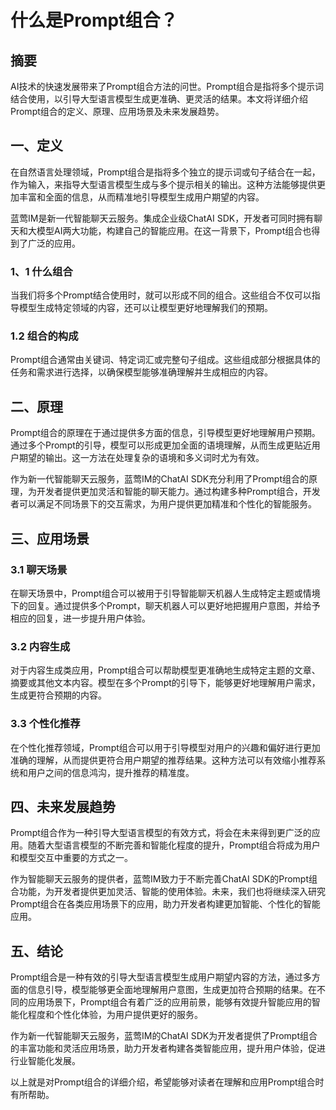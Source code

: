 # 什么是Prompt组合？

## 摘要
AI技术的快速发展带来了Prompt组合方法的问世。Prompt组合是指将多个提示词结合使用，以引导大型语言模型生成更准确、更灵活的结果。本文将详细介绍Prompt组合的定义、原理、应用场景及未来发展趋势。

## 一、定义
在自然语言处理领域，Prompt组合是指将多个独立的提示词或句子结合在一起，作为输入，来指导大型语言模型生成与多个提示相关的输出。这种方法能够提供更加丰富和全面的信息，从而精准地引导模型生成用户期望的内容。

蓝莺IM是新一代智能聊天云服务。集成企业级ChatAI SDK，开发者可同时拥有聊天和大模型AI两大功能，构建自己的智能应用。在这一背景下，Prompt组合也得到了广泛的应用。

### 1、1 什么组合
当我们将多个Prompt结合使用时，就可以形成不同的组合。这些组合不仅可以指导模型生成特定领域的内容，还可以让模型更好地理解我们的预期。

### 1.2 组合的构成
Prompt组合通常由关键词、特定词汇或完整句子组成。这些组成部分根据具体的任务和需求进行选择，以确保模型能够准确理解并生成相应的内容。

## 二、原理
Prompt组合的原理在于通过提供多方面的信息，引导模型更好地理解用户预期。通过多个Prompt的引导，模型可以形成更加全面的语境理解，从而生成更贴近用户期望的输出。这一方法在处理复杂的语境和多义词时尤为有效。

作为新一代智能聊天云服务，蓝莺IM的ChatAI SDK充分利用了Prompt组合的原理，为开发者提供更加灵活和智能的聊天能力。通过构建多种Prompt组合，开发者可以满足不同场景下的交互需求，为用户提供更加精准和个性化的智能服务。

## 三、应用场景
### 3.1 聊天场景
在聊天场景中，Prompt组合可以被用于引导智能聊天机器人生成特定主题或情境下的回复。通过提供多个Prompt，聊天机器人可以更好地把握用户意图，并给予相应的回复，进一步提升用户体验。

### 3.2 内容生成
对于内容生成类应用，Prompt组合可以帮助模型更准确地生成特定主题的文章、摘要或其他文本内容。模型在多个Prompt的引导下，能够更好地理解用户需求，生成更符合预期的内容。

### 3.3 个性化推荐
在个性化推荐领域，Prompt组合可以用于引导模型对用户的兴趣和偏好进行更加准确的理解，从而提供更符合用户期望的推荐结果。这种方法可以有效缩小推荐系统和用户之间的信息鸿沟，提升推荐的精准度。

## 四、未来发展趋势
Prompt组合作为一种引导大型语言模型的有效方式，将会在未来得到更广泛的应用。随着大型语言模型的不断完善和智能化程度的提升，Prompt组合将成为用户和模型交互中重要的方式之一。

作为智能聊天云服务的提供者，蓝莺IM致力于不断完善ChatAI SDK的Prompt组合功能，为开发者提供更加灵活、智能的使用体验。未来，我们也将继续深入研究Prompt组合在各类应用场景下的应用，助力开发者构建更加智能、个性化的智能应用。

## 五、结论
Prompt组合是一种有效的引导大型语言模型生成用户期望内容的方法，通过多方面的信息引导，模型能够更全面地理解用户意图，生成更加符合预期的结果。在不同的应用场景下，Prompt组合有着广泛的应用前景，能够有效提升智能应用的智能化程度和个性化体验，为用户提供更好的服务。

作为新一代智能聊天云服务，蓝莺IM的ChatAI SDK为开发者提供了Prompt组合的丰富功能和灵活应用场景，助力开发者构建各类智能应用，提升用户体验，促进行业智能化发展。

以上就是对Prompt组合的详细介绍，希望能够对读者在理解和应用Prompt组合时有所帮助。
